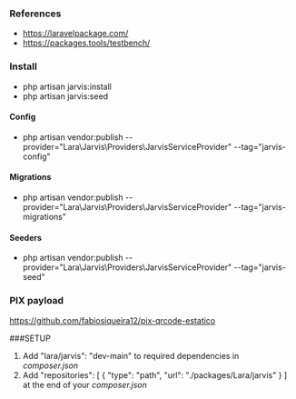 ### References
 - https://laravelpackage.com/
 - https://packages.tools/testbench/

### Install
- php artisan jarvis:install
- php artisan jarvis:seed

#### Config
- php artisan vendor:publish --provider="Lara\Jarvis\Providers\JarvisServiceProvider" --tag="jarvis-config"

#### Migrations
- php artisan vendor:publish --provider="Lara\Jarvis\Providers\JarvisServiceProvider" --tag="jarvis-migrations"

#### Seeders
- php artisan vendor:publish --provider="Lara\Jarvis\Providers\JarvisServiceProvider" --tag="jarvis-seed"

### PIX payload
https://github.com/fabiosiqueira12/pix-qrcode-estatico

###SETUP
 1. Add "lara/jarvis": "dev-main" to required dependencies in *composer.json*
 2. Add "repositories": [ { "type": "path", "url": "./packages/Lara/jarvis" } ] at the end of your *composer.json*

